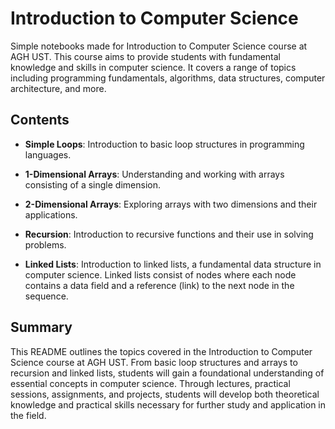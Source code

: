 # Introduction to Computer Science

Simple notebooks made for Introduction to Computer Science course at AGH UST. This course aims to provide students with fundamental knowledge and skills in computer science. It covers a range of topics including programming fundamentals, algorithms, data structures, computer architecture, and more.

## Contents

- **Simple Loops**: Introduction to basic loop structures in programming languages.

- **1-Dimensional Arrays**: Understanding and working with arrays consisting of a single dimension.
- **2-Dimensional Arrays**: Exploring arrays with two dimensions and their applications.
- **Recursion**: Introduction to recursive functions and their use in solving problems.
- **Linked Lists**: Introduction to linked lists, a fundamental data structure in computer science. Linked lists consist of nodes where each node contains a data field and a reference (link) to the next node in the sequence.

## Summary

This README outlines the topics covered in the Introduction to Computer Science course at AGH UST. From basic loop structures and arrays to recursion and linked lists, students will gain a foundational understanding of essential concepts in computer science. Through lectures, practical sessions, assignments, and projects, students will develop both theoretical knowledge and practical skills necessary for further study and application in the field.
